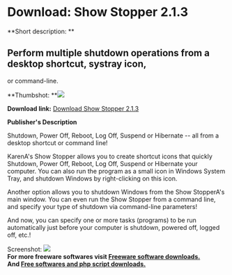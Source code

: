 # Download: Show Stopper 2.1.3

**Short description: **

## Perform multiple shutdown operations from a desktop shortcut, systray icon,
or command-line.

  
**Thumbshot: **![](http://www.freewarefiles.com/screenshot/kshowstpr_md.jpg)   
  
**Download link:** [Download Show Stopper 2.1.3](http://freesoftwares.boysofts.com/Show-Stopper_program_34998.html)  
  

**Publisher's Description**  
  

Shutdown, Power Off, Reboot, Log Off, Suspend or Hibernate -- all from a
desktop shortcut or command line!

KarenA's Show Stopper allows you to create shortcut icons that quickly
Shutdown, Power Off, Reboot, Log Off, Suspend or Hibernate your computer. You
can also run the program as a small icon in Windows System Tray, and shutdown
Windows by right-clicking on this icon.

Another option allows you to shutdown Windows from the Show StopperA's main
window. You can even run the Show Stopper from a command line, and specify
your type of shutdown via command-line parameters!

And now, you can specify one or more tasks (programs) to be run automatically
just before your computer is shutdown, powered off, logged off, etc.!

  
  
Screenshot: ![](http://www.freewarefiles.com/screenshot/kshowstpr.jpg)  
**For more freeware softwares visit [Freeware software downloads.](http://freesoftwares.boysofts.com/)**   
**And [Free softwares and php script downloads.](http://www.boysofts.com/)**

